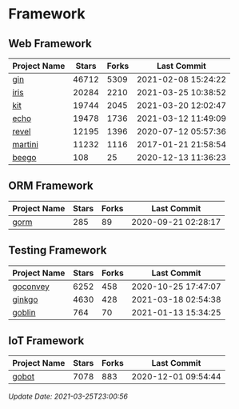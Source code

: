 # Framework

## Web Framework
| Project Name | Stars | Forks | Last Commit |
| ------------ | ----- | ----- | ----------- |
| [gin](https://github.com/gin-gonic/gin) | 46712 | 5309 | 2021-02-08 15:24:22 |
| [iris](https://github.com/kataras/iris) | 20284 | 2210 | 2021-03-25 10:38:52 |
| [kit](https://github.com/go-kit/kit) | 19744 | 2045 | 2021-03-20 12:02:47 |
| [echo](https://github.com/labstack/echo) | 19478 | 1736 | 2021-03-12 11:49:09 |
| [revel](https://github.com/revel/revel) | 12195 | 1396 | 2020-07-12 05:57:36 |
| [martini](https://github.com/go-martini/martini) | 11232 | 1116 | 2017-01-21 21:58:54 |
| [beego](https://github.com/astaxie/beego) | 108 | 25 | 2020-12-13 11:36:23 |

## ORM Framework
| Project Name | Stars | Forks | Last Commit |
| ------------ | ----- | ----- | ----------- |
| [gorm](https://github.com/jinzhu/gorm) | 285 | 89 | 2020-09-21 02:28:17 |

## Testing Framework
| Project Name | Stars | Forks | Last Commit |
| ------------ | ----- | ----- | ----------- |
| [goconvey](https://github.com/smartystreets/goconvey) | 6252 | 458 | 2020-10-25 17:47:07 |
| [ginkgo](https://github.com/onsi/ginkgo) | 4630 | 428 | 2021-03-18 02:54:38 |
| [goblin](https://github.com/franela/goblin) | 764 | 70 | 2021-01-13 15:34:25 |

## IoT Framework
| Project Name | Stars | Forks | Last Commit |
| ------------ | ----- | ----- | ----------- |
| [gobot](https://github.com/hybridgroup/gobot) | 7078 | 883 | 2020-12-01 09:54:44 |

*Update Date: 2021-03-25T23:00:56*